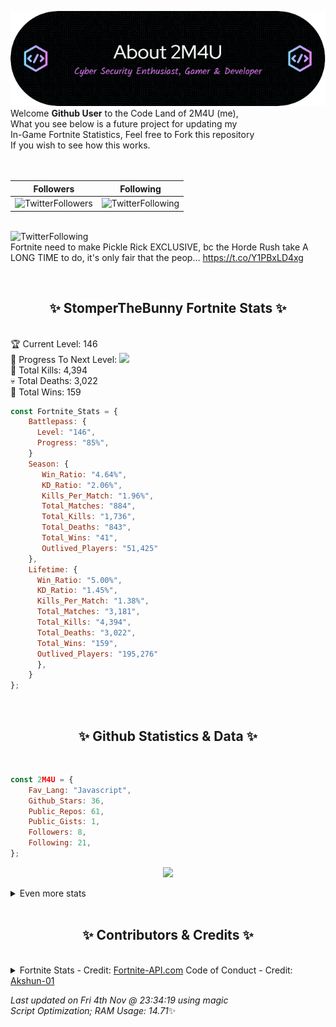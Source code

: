 
  ![Header](./src/github-banner.png)
  <br>
  Welcome **Github User** to the Code Land of 2M4U (me),<br>
  What you see below is a future project for updating my<br>
  In-Game Fortnite Statistics, Feel free to Fork this repository<br>
  If you wish to see how this works.
  <br><br>
  <br>
  
  | Followers  | Following |
  | ---------- |:---------:|
  | ![TwitterFollowers](https://img.shields.io/badge/Twitter%20Followers-79-blue)  | ![TwitterFollowing](https://img.shields.io/badge/Twitter%20Following-218-blue)  |


  <br>![TwitterFollowing](https://img.shields.io/badge/Latest%20Tweet--blue)<br>
  Fortnite need to make Pickle Rick EXCLUSIVE, bc the Horde Rush take A LONG TIME to do, it's only fair that the peop… https://t.co/Y1PBxLD4xg
   
  <br><h2 align="center"> ✨ StomperTheBunny Fortnite Stats ✨</h2><br>
  🏆 Current Level: 146<br>
  🎉 Progress To Next Level: ![](https://geps.dev/progress/85)<br>
  🎯 Total Kills: 4,394<br>
  💀 Total Deaths: 3,022<br>
  👑 Total Wins: 159<br>

```js
const Fortnite_Stats = {
    Battlepass: {
      Level: "146",
      Progress: "85%",    
    }
    Season: { 
       Win_Ratio: "4.64%",
       KD_Ratio: "2.06%",
       Kills_Per_Match: "1.96%",
       Total_Matches: "884",
       Total_Kills: "1,736",
       Total_Deaths: "843",
       Total_Wins: "41",
       Outlived_Players: "51,425"
    },
    Lifetime: {
      Win_Ratio: "5.00%",
      KD_Ratio: "1.45%",
      Kills_Per_Match: "1.38%",
      Total_Matches: "3,181",
      Total_Kills: "4,394",
      Total_Deaths: "3,022",
      Total_Wins: "159",
      Outlived_Players: "195,276"
      },
    }
}; 
```


<br><h2 align="center"> ✨ Github Statistics & Data ✨</h2><br>

```js
const 2M4U = {
    Fav_Lang: "Javascript",
    Github_Stars: 36,
    Public_Repos: 61,
    Public_Gists: 1,
    Followers: 8,
    Following: 21,
}; 
```

<p align="center">
<img src="https://github-readme-streak-stats.herokuapp.com/?user=2M4U&theme=tokyonight">
</p>
<details>
  <summary>
      Even more stats
  </summary>
  <p align="center">
    <img src="https://github-profile-trophy.vercel.app/?username=2M4U&theme=dracula">
    <img src="https://github-readme-stats.vercel.app/api?username=2M4U&theme=tokyonight&count_private=true&show_icons=true&include_all_commits=true">
  </p>
</details>
<br><h2 align="center"> ✨ Contributors & Credits ✨</h2><br>
<details>
  <summary>
      Fortnite Stats - Credit: <a href="https://fortnite-api.com/?utm_source=github.com/2M4U/2M4U">Fortnite-API.com</a>
      Code of Conduct - Credit: <a href="https://github.com/Akshun-01">Akshun-01</a>
  </summary>
</details>

<!-- Last updated on Fri Nov 04 2022 23:34:19 GMT+0000 (Coordinated Universal Time) ;-;-->
<i>Last updated on  Fri 4th Nov @ 23:34:19 using magic<br>
Script Optimization; RAM Usage: 14.71</i>✨